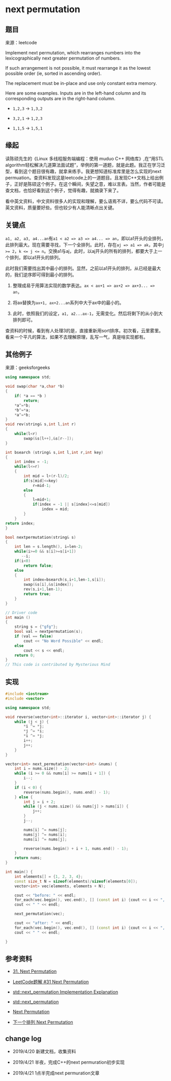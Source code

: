 # next permutation

## 题目

来源：leetcode

Implement next permutation, which rearranges numbers into the lexicographically next greater permutation of numbers.

If such arrangement is not possible, it must rearrange it as the lowest possible order (ie, sorted in ascending order).

The replacement must be in-place and use only constant extra memory.

Here are some examples. Inputs are in the left-hand column and its corresponding outputs are in the right-hand column.

- `1,2,3` →  `1,3,2`

- `3,2,1` →  `1,2,3`

- `1,1,5` →  `1,5,1`

## 缘起

读陈硕先生的《Linux 多线程服务端编程：使用 muduo C++ 网络库》,在“用STL algorithm轻松解决几道算法面试题”，举例的第一道题，就是此题。我正在学习泛型，看到这个题目很有趣，就拿来练手。我更想知道标准库里是怎么实现的next permuation。查资料发现这是leetcode上的一道题目。且发现C++文档上给出例子，正好是陈硕这个例子。在这个瞬间，失望之意，难以言表。当然，作者可能是查文档，也恰好看到这个例子，觉得有趣，就摘录下来了。

看中英文资料，中文资料很多人的实现和理解，要么语焉不详，要么代码不可读。英文资料，质量要好些。但也较少有人能清晰点出关键。


## 关键点

`a1, a2, a3, a4...an`有`a1 < a2 => a3 => a4... => an`，即以a1开头的全排列，此排列最大。现在需要寻找，下一个全排列。此时，存在`aj => a1 => ak`，其中`j >= 2`，`k <= j <= n`。交换a1与aj，此时，以aj开头的所有的排列，都要大于上一个排列，即以a1开头的排列。

此时我们需要找出其中最小的排列。显然，之前以a1开头的排列，从已经是最大的，我们逆序即可得到最小的排列。

1. 整理成易于用算法实现的数学表达。`ax < ax+1 => ax+2 => ax+3... => an`，

2. 将ax替换为`ax+1, ax+2...an`系列中大于ax中的最小的。

3. 此时，依照我们的设定，`a1, a2...ax-1`，无需变化。然后将剩下的从小到大排列即可。

查资料的时候，看到有人处理3的是，直接重新用sort排序。初次看，云里雾里。看来一个平凡的算法，如果不去理解原理，乱写一气，真是啥实现都有。

## 其他例子

来源：geeksforgeeks

``` c++
using namespace std;

void swap(char *a,char *b)
{
    if( *a == *b )
        return;
    *a^=*b;
    *b^=*a;
    *a^=*b;
}
void rev(string& s,int l,int r)
{
    while(l<r)
        swap(&s[l++],&s[r--]);
}

int bsearch (string& s,int l,int r,int key)
{
    int index = -1;
    while(l<=r)
    {
        int mid = l+(r-l)/2;
        if(s[mid]<=key)
            r=mid-1;
        else
        {
            l=mid+1;
            if(index = -1 || s[index]<=s[mid])
                index = mid;
        }
    }
return index;
}

bool nextpermutation(string& s)
{
    int len = s.length(), i=len-2;
    while(i>=0 && s[i]>=s[i+1])
       --i;
    if(i<0)
        return false;
    else
    {
        int index=bsearch(s,i+1,len-1,s[i]);
        swap(&s[i],&s[index]);
        rev(s,i+1,len-1);
        return true;
    }
}

// Driver code
int main ()
{
    string s = {"gfg"};
    bool val = nextpermutation(s);
    if (val == false)
        cout << "No Word Possible" << endl;
    else
        cout << s << endl;
    return 0;
}
// This code is contributed by Mysterious Mind

```


## 实现

``` c++
#include <iostream>
#include <vector>

using namespace std;

void reverse(vector<int>::iterator i, vector<int>::iterator j) {
    while (j < j) {
        *i ^= *j;
        *j ^= *i;
        *i ^= *j;
        i++;
        j++;
    }
}

vector<int> next_permutation(vector<int> &nums) {
    int i = nums.size() - 2;
    while (i >= 0 && nums[i] >= nums[i + 1]) {
        i--;
    }
    if (i < 0) {
        reverse(nums.begin(), nums.end() - 1);
    } else {
        int j = i + 2;
        while (j < nums.size() && nums[j] > nums[i]) {
            j++;
        }
        j--;

        nums[i] ^= nums[j];
        nums[j] ^= nums[i];
        nums[i] ^= nums[j];

        reverse(nums.begin() + i + 1, nums.end() - 1);
    }
    return nums;
}

int main() {
    int elements[] = {1, 2, 3, 4};
    const size_t N = sizeof(elements)/sizeof(elements[0]);
    vector<int> vec(elements, elements + N);

    cout << "before: " << endl;
    for_each(vec.begin(), vec.end(), [] (const int i) {cout << i << ", ";});
    cout << " " << endl;

    next_permutation(vec);

    cout << "after: " << endl;
    for_each(vec.begin(), vec.end(), [] (const int i) {cout << i << ", " ;});
    cout << " " << endl;

}

```


## 参考资料

- [31. Next Permutation](https://leetcode.com/problems/next-permutation/)

- [LeetCode题解 #31 Next Permutation](https://www.tianmaying.com/tutorial/LC31)

- [std::next_permutation Implementation Explanation](https://stackoverflow.com/questions/11483060/stdnext-permutation-implementation-explanation)

- [std::next_permutation](http://www.cplusplus.com/reference/algorithm/next_permutation/)

- [Next Permutation](https://algorithm.yuanbin.me/zh-hans/exhaustive_search/next_permutation.html)

- [下一个排列  Next Permutation](https://www.jiuzhang.com/solution/next-permutation/#tag-highlight-lang-cpp)


## change log

- 2019/4/20 新建文档，收集资料

- 2019/4/21 半夜，完成C++的next permuration初步实现

- 2019/4/21 1点半完成next permuration文章
